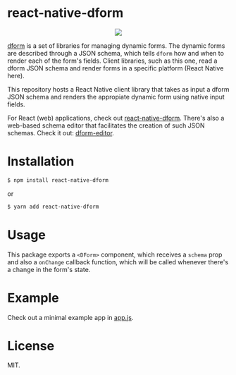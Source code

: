 # react-native-dform

<p align="center">
  <img src="http://i.imgur.com/O4Df7rA.gif" />
</p>

[dform](https://github.com/rbaron/dform) is a set of libraries for managing dynamic forms. The dynamic forms are described through a JSON schema, which tells `dform` how and when to render each of the form's fields. Client libraries, such as this one, read a dform JSON schema and render forms in a specific platform (React Native here).

This repository hosts a React Native client library that takes as input a dform JSON schema and renders the appropiate dynamic form using native input fields.

For React (web) applications, check out [react-native-dform](https://github.com/rbaron/react-dform). There's also a web-based schema editor that facilitates the creation of such JSON schemas. Check it out: [dform-editor](https://github.com/rbaron/dform-editor).

# Installation

```sh
$ npm install react-native-dform
```
or
```sh
$ yarn add react-native-dform
```

# Usage

This package exports a `<DForm>` component, which receives a `schema` prop and also a `onChange` callback function, which will be called whenever there's a change in the form's state.

# Example

Check out a minimal example app in [app.js](https://github.com/rbaron/react-native-dform/blob/master/app/app.js).

# License

MIT.
